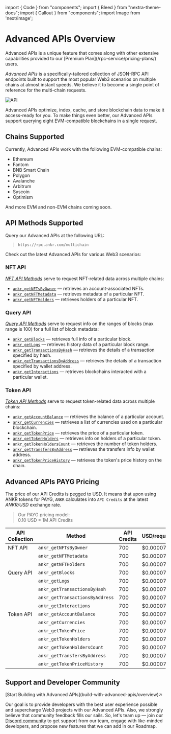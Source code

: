 import { Code } from "components";
import { Bleed } from "nextra-theme-docs";
import { Callout } from "components";
import Image from 'next/image';

# Advanced APIs Overview

<Callout>
Advanced APIs is a unique feature that comes along with other extensive capabilities provided to our [Premium Plan](/rpc-service/pricing-plans/) users.
</Callout>

*Advanced APIs* is a specifically-tailored collection of JSON-RPC API endpoints built to support the most popular Web3 scenarios on multiple chains at almost instant speeds. We believe it to become a single point of reference for the multi-chain requests.

<img src="/docs/build/API.png" alt="API" class="responsive-pic" />

Advanced APIs optimize, index, cache, and store blockchain data to make it access-ready for you. To make things even better, our Advanced APIs support querying eight EVM-compatible blockchains in a single request.

## Chains Supported

Currently, Advanced APIs work with the following EVM-compatible chains:

  * Ethereum
  * Fantom
  * BNB Smart Chain
  * Polygon 
  * Avalanche
  * Arbitrum 
  * Syscoin
  * Optimism

And more EVM and non-EVM chains coming soon.

[//]: # (in [Postman]&#40;https://documenter.getpostman.com/view/19024547/UVsEVUGQ&#41; and look through the Advanced API docs)

## API Methods Supported

Query our Advanced APIs at the following URL:

> `https://rpc.ankr.com/multichain`

Check out the latest Advanced APIs for various Web3 scenarios:

### NFT API

[_NFT API Methods_](/advanced-api/nft-methods/) serve to request NFT-related data across multiple chains:

  * [`ankr_getNFTsByOwner`](/advanced-api/nft-methods/#ankr_getnftsbyowner) — retrieves an account-associated NFTs.
  * [`ankr_getNFTMetadata`](/advanced-api/nft-methods/#ankr_getnftmetadata) — retrieves metadata of a particular NFT.
  * [`ankr_getNFTHolders`](/advanced-api/nft-methods/#ankr_getnftholders) — retrieves holders of a particular NFT.

### Query API

[_Query API Methods_](/advanced-api/query-methods/) serve to request info on the ranges of blocks (max range is 100) for a full list of block metadata:

  * [`ankr_getBlocks`](/advanced-api/query-methods/#ankr_getblocks) — retrieves full info of a particular block.
  * [`ankr_getLogs`](/advanced-api/query-methods/#ankr_getlogs) — retrieves history data of a particular block range.
  * [`ankr_getTransactionsByHash`](/advanced-api/query-methods/#ankr_gettransactionsbyhash) — retrieves the details of a transaction specified by hash.
  * [`ankr_getTransactionsByAddress`](/advanced-api/query-methods/#ankr_gettransactionsbyaddress) — retrieves the details of a transaction specified by wallet address.
  * [`ankr_getInteractions`](/advanced-api/query-methods/#ankr_getinteractions) — retrieves blockchains interacted with a particular wallet.

### Token API

[_Token API Methods_](/advanced-api/token-methods/) serve to request token-related data across multiple chains:

  * [`ankr_getAccountBalance`](/advanced-api/token-methods/#ankr_getaccountbalance) — retrieves the balance of a particular account.
  * [`ankr_getCurrencies`](/advanced-api/token-methods/#ankr_getcurrencies) — retrieves a list of currencies used on a particular blockchain.
  * [`ankr_getTokenPrice`](/advanced-api/token-methods/#ankr_gettokenprice) — retrieves the price of a particular token.
  * [`ankr_getTokenHolders`](/advanced-api/token-methods/#ankr_gettokenholders) — retrieves info on holders of a particular token.
  * [`ankr_getTokenHoldersCount`](/advanced-api/token-methods/#ankr_gettokenholderscount) — retrieves the number of token holders.
  * [`ankr_getTransfersByAddress`](/advanced-api/token-methods/#ankr_gettransfersbyaddress) — retrieves the transfers info by wallet address.
  * [`ankr_getTokenPriceHistory`](/advanced-api/token-methods/#ankr_gettokenpricehistory) — retrieves the token's price history on the chain.

## Advanced APIs PAYG Pricing

The price of our API Credits is pegged to USD. It means that upon using ANKR tokens for PAYG, `ANKR` calculates into `API Credits` at the latest _ANKR/USD_ exchange rate.

> Our PAYG pricing model:  
> 0.10 USD = 1M API Credits  

| API Collection | Method                          | API Credits | USD/request |
|----------------|---------------------------------|-------------|-------------|
| NFT API        | `ankr_getNFTsByOwner`           | 700         | $0.00007    |
|                | `ankr_getNFTMetadata`           | 700         | $0.00007    |
|                | `ankr_getNFTHolders`            | 700         | $0.00007    |
| Query API      | `ankr_getBlocks`                | 700         | $0.00007    |
|                | `ankr_getLogs`                  | 700         | $0.00007    |
|                | `ankr_getTransactionsByHash`    | 700         | $0.00007    |
|                | `ankr_getTransactionsByAddress` | 700         | $0.00007    |
|                | `ankr_getInteractions`          | 700         | $0.00007    |
| Token API      | `ankr_getAccountBalance`        | 700         | $0.00007    |
|                | `ankr_getCurrencies`            | 700         | $0.00007    |
|                | `ankr_getTokenPrice`            | 700         | $0.00007    |
|                | `ankr_getTokenHolders`          | 700         | $0.00007    |
|                | `ankr_getTokenHoldersCount`     | 700         | $0.00007    |
|                | `ankr_getTransfersByAddress`    | 700         | $0.00007    |
|                | `ankr_getTokenPriceHistory`     | 700         | $0.00007    |

## Support and Developer Community

<div className="p-4 border border-gray-200 dark:border-gray-900 rounded mt-6">
  [Start Building with Advanced APIs](build-with-advanced-apis/overview)↗
</div>

Our goal is to provide developers with the best user experience possible and supercharge Web3 projects with our Advanced APIs. Also, we strongly believe that community feedback fills our sails. So, let's team up — join our [Discord community](http://discord.gg/ankr) to get support from our team, engage with like-minded developers, and propose new features that we can add in our Roadmap.